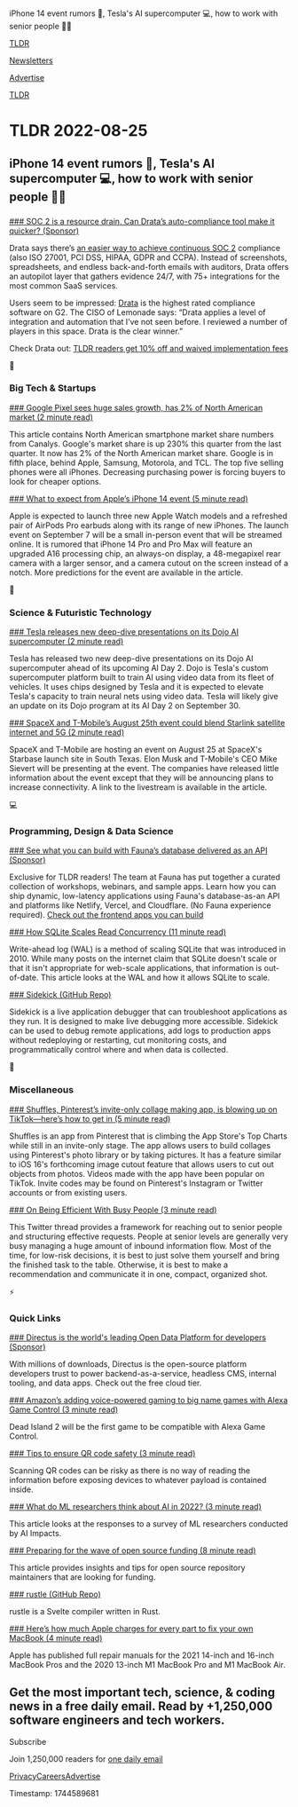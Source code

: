 iPhone 14 event rumors 📱, Tesla's AI supercomputer 💻, how to work with senior people 👨‍💻

[TLDR](/)

[Newsletters](/newsletters)

[Advertise](https://advertise.tldr.tech/)

[TLDR](/)

# TLDR 2022-08-25

## iPhone 14 event rumors 📱, Tesla's AI supercomputer 💻, how to work with senior people 👨‍💻

### 

[### SOC 2 is a resource drain. Can Drata’s auto-compliance tool make it quicker? (Sponsor)](https://drata.com/partner/tldr?utm_source=tldr&amp;utm_medium=newsletter&amp;utm_campaign=brand_all_ros&amp;utm_content=request_a_demo&amp;utm_term=text)

Drata says there’s [an easier way to achieve continuous SOC 2](https://drata.com/partner/tldr?utm_source=tldr&utm_medium=newsletter&utm_campaign=brand_all_ros&utm_content=request_a_demo&utm_term=text) compliance (also ISO 27001, PCI DSS, HIPAA, GDPR and CCPA). Instead of screenshots, spreadsheets, and endless back-and-forth emails with auditors, Drata offers an autopilot layer that gathers evidence 24/7, with 75+ integrations for the most common SaaS services.

Users seem to be impressed: [Drata](https://drata.com/partner/tldr?utm_source=tldr&utm_medium=newsletter&utm_campaign=brand_all_ros&utm_content=request_a_demo&utm_term=text) is the highest rated compliance software on G2. The CISO of Lemonade says: “Drata applies a level of integration and automation that I’ve not seen before. I reviewed a number of players in this space. Drata is the clear winner.”

Check Drata out: [TLDR readers get 10% off and waived implementation fees](https://drata.com/partner/tldr?utm_source=tldr&utm_medium=newsletter&utm_campaign=brand_all_ros&utm_content=request_a_demo&utm_term=text)

📱

### Big Tech & Startups

[### Google Pixel sees huge sales growth, has 2% of North American market (2 minute read)](https://arstechnica.com/gadgets/2022/08/google-pixel-sees-huge-sales-growth-has-2-of-north-american-market/?utm_source=tldrnewsletter)

This article contains North American smartphone market share numbers from Canalys. Google's market share is up 230% this quarter from the last quarter. It now has 2% of the North American market share. Google is in fifth place, behind Apple, Samsung, Motorola, and TCL. The top five selling phones were all iPhones. Decreasing purchasing power is forcing buyers to look for cheaper options.

[### What to expect from Apple’s iPhone 14 event (5 minute read)](https://www.theverge.com/23309954/apple-iphone-14-event-rumors-announcements-airpods-pro-watch-ios-16-watchos-9?scrolla=5eb6d68b7fedc32c19ef33b4?utm_source=tldrnewsletter)

Apple is expected to launch three new Apple Watch models and a refreshed pair of AirPods Pro earbuds along with its range of new iPhones. The launch event on September 7 will be a small in-person event that will be streamed online. It is rumored that iPhone 14 Pro and Pro Max will feature an upgraded A16 processing chip, an always-on display, a 48-megapixel rear camera with a larger sensor, and a camera cutout on the screen instead of a notch. More predictions for the event are available in the article.

🚀

### Science & Futuristic Technology

[### Tesla releases new deep-dive presentations on its Dojo AI supercomputer (2 minute read)](https://electrek.co/2022/08/24/tesla-deep-dive-presentations-dojo-ai-supercomputer/?utm_source=tldrnewsletter)

Tesla has released two new deep-dive presentations on its Dojo AI supercomputer ahead of its upcoming AI Day 2. Dojo is Tesla's custom supercomputer platform built to train AI using video data from its fleet of vehicles. It uses chips designed by Tesla and it is expected to elevate Tesla's capacity to train neural nets using video data. Tesla will likely give an update on its Dojo program at its AI Day 2 on September 30.

[### SpaceX and T-Mobile’s August 25th event could blend Starlink satellite internet and 5G (2 minute read)](https://www.theverge.com/2022/8/24/23320133/spacex-starlink-t-mobile-connectivity-5g-satellite-elon-musk?utm_source=tldrnewsletter)

SpaceX and T-Mobile are hosting an event on August 25 at SpaceX's Starbase launch site in South Texas. Elon Musk and T-Mobile's CEO Mike Sievert will be presenting at the event. The companies have released little information about the event except that they will be announcing plans to increase connectivity. A link to the livestream is available in the article.

💻

### Programming, Design & Data Science

[### See what you can build with Fauna’s database delivered as an API (Sponsor)](https://go.fauna.com/tldr-fauna-welcome)

Exclusive for TLDR readers! The team at Fauna has put together a curated collection of workshops, webinars, and sample apps. Learn how you can ship dynamic, low-latency applications using Fauna's database-as-an API and platforms like Netlify, Vercel, and Cloudflare. (No Fauna experience required). [Check out the frontend apps you can build](https://go.fauna.com/tldr-fauna-welcome)

[### How SQLite Scales Read Concurrency (11 minute read)](https://fly.io/blog/sqlite-internals-wal/?utm_source=tldrnewsletter)

Write-ahead log (WAL) is a method of scaling SQLite that was introduced in 2010. While many posts on the internet claim that SQLite doesn't scale or that it isn't appropriate for web-scale applications, that information is out-of-date. This article looks at the WAL and how it allows SQLite to scale.

[### Sidekick (GitHub Repo)](https://github.com/runsidekick/sidekick?ref=producthunt?utm_source=tldrnewsletter)

Sidekick is a live application debugger that can troubleshoot applications as they run. It is designed to make live debugging more accessible. Sidekick can be used to debug remote applications, add logs to production apps without redeploying or restarting, cut monitoring costs, and programmatically control where and when data is collected.

🎁

### Miscellaneous

[### Shuffles, Pinterest’s invite-only collage making app, is blowing up on TikTok—here’s how to get in (5 minute read)](https://techcrunch.com/2022/08/24/shuffles-pinterests-invite-only-collage-making-app-is-blowing-up-on-tiktok-heres-how-to-get-in/?utm_source=tldrnewsletter)

Shuffles is an app from Pinterest that is climbing the App Store's Top Charts while still in an invite-only stage. The app allows users to build collages using Pinterest's photo library or by taking pictures. It has a feature similar to iOS 16's forthcoming image cutout feature that allows users to cut out objects from photos. Videos made with the app have been popular on TikTok. Invite codes may be found on Pinterest's Instagram or Twitter accounts or from existing users.

[### On Being Efficient With Busy People (3 minute read)](https://threadreaderapp.com/punk6529/status/1562510420644343810)

This Twitter thread provides a framework for reaching out to senior people and structuring effective requests. People at senior levels are generally very busy managing a huge amount of inbound information flow. Most of the time, for low-risk decisions, it is best to just solve them yourself and bring the finished task to the table. Otherwise, it is best to make a recommendation and communicate it in one, compact, organized shot.

⚡

### Quick Links

[### Directus is the world's leading Open Data Platform for developers (Sponsor)](https://directus.cloud/login?utm_campaign=tldr%20newsletter&amp;utm_source=email&amp;utm_content=aug25)

With millions of downloads, Directus is the open-source platform developers trust to power backend-as-a-service, headless CMS, internal tooling, and data apps. Check out the free cloud tier.

[### Amazon’s adding voice-powered gaming to big name games with Alexa Game Control (3 minute read)](https://techcrunch.com/2022/08/24/amazons-adding-voice-powered-gaming-to-big-name-games-with-alexa-game-control/?utm_source=tldrnewsletter)

Dead Island 2 will be the first game to be compatible with Alexa Game Control.

[### Tips to ensure QR code safety (3 minute read)](https://hackernoon.com/the-hidden-danger-of-qr-codes?utm_source=tldrnewsletter)

Scanning QR codes can be risky as there is no way of reading the information before exposing devices to whatever payload is contained inside.

[### What do ML researchers think about AI in 2022? (3 minute read)](https://aiimpacts.org/what-do-ml-researchers-think-about-ai-in-2022/?utm_source=tldrnewsletter)

This article looks at the responses to a survey of ML researchers conducted by AI Impacts.

[### Preparing for the wave of open source funding (8 minute read)](https://sethmlarson.dev/blog/preparing-for-the-wave-of-open-source-funding?utm_source=tldrnewsletter)

This article provides insights and tips for open source repository maintainers that are looking for funding.

[### rustle (GitHub Repo)](https://github.com/pintariching/rustle?utm_source=tldrnewsletter)

rustle is a Svelte compiler written in Rust.

[### Here’s how much Apple charges for every part to fix your own MacBook (4 minute read)](https://www.theverge.com/2022/8/23/23318736/apple-macbook-part-prices-self-service-repair-program?utm_source=tldrnewsletter)

Apple has published full repair manuals for the 2021 14-inch and 16-inch MacBook Pros and the 2020 13-inch M1 MacBook Pro and M1 MacBook Air.

## Get the most important tech, science, & coding news in a free daily email. Read by +1,250,000 software engineers and tech workers.

Subscribe

Join 1,250,000 readers for [one daily email](/api/latest/tech)

[Privacy](/privacy)[Careers](https://jobs.ashbyhq.com/tldr.tech)[Advertise](/tech/advertise)

Timestamp: 1744589681